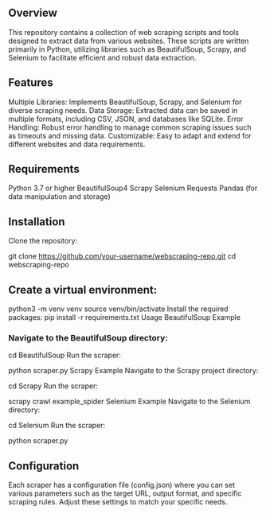 ## Overview
This repository contains a collection of web scraping scripts and tools designed to extract data from various websites. These scripts are written primarily in Python, utilizing libraries such as BeautifulSoup, Scrapy, and Selenium to facilitate efficient and robust data extraction.

## Features
Multiple Libraries: Implements BeautifulSoup, Scrapy, and Selenium for diverse scraping needs.
Data Storage: Extracted data can be saved in multiple formats, including CSV, JSON, and databases like SQLite.
Error Handling: Robust error handling to manage common scraping issues such as timeouts and missing data.
Customizable: Easy to adapt and extend for different websites and data requirements.
## Requirements
Python 3.7 or higher
BeautifulSoup4
Scrapy
Selenium
Requests
Pandas (for data manipulation and storage)

## Installation
Clone the repository:

git clone https://github.com/your-username/webscraping-repo.git
cd webscraping-repo
## Create a virtual environment:

python3 -m venv venv
source venv/bin/activate
Install the required packages:
pip install -r requirements.txt
Usage
BeautifulSoup Example
### Navigate to the BeautifulSoup directory:

cd BeautifulSoup
Run the scraper:

python scraper.py
Scrapy Example
Navigate to the Scrapy project directory:

cd Scrapy
Run the scraper:

scrapy crawl example_spider
Selenium Example
Navigate to the Selenium directory:

cd Selenium
Run the scraper:

python scraper.py
## Configuration
Each scraper has a configuration file (config.json) where you can set various parameters such as the target URL, output format, and specific scraping rules. Adjust these settings to match your specific needs.
